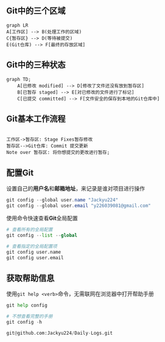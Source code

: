## Git中的三个区域

``` mermaid
graph LR
A[工作区] --> B(处理工作的区域) 
C{暂存区} --> D(等待被提交) 
E(Git仓库) --> F[最终的存放区域]

```



## Git中的三种状态

``` mermaid
graph TD;
	A[已修改 modified] --> D[修改了文件还没有放到暂存区]
	B[已暂存 staged] --> E[对已修改的文件进行了标记]
	C[已提交 committed] --> F[文件安全的保存到本地的Git仓库中]
```



## Git基本工作流程

``` sequence

工作区->暂存区: Stage Fixes暂存修改 
暂存区-->Git仓库: Commit 提交更新
Note over 暂存区: 将你想提交的更改进行暂存;

```



## 配置Git

设置自己的**用户名**和**邮箱地址**，来记录是谁对项目进行操作

``` java
git config --global user.name "Jackyu224"
git config --global user.email "y226039081@gmail.com"
```

使用命令快速查看**Git**全局配置

```python
# 查看所有的全局配置
git config --list --global

# 查看指定的全局配置项
git config user.name
git config user.email
```



## 获取帮助信息

使用`git help <verb>`命令，无需联网在浏览器中打开帮助手册

```python
git help config

# 不想查看完整的手册
git config -h

git@github.com:Jackyu224/Daily-Logs.git
```





